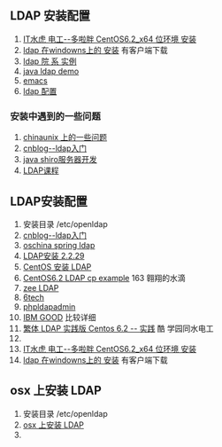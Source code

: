 ## LDAP 安装配置
1. [IT水虎 电工--多啦胖 CentOS6.2_x64 位环境 安装](http://iori.tw/ldap%E5%9F%BA%E6%9C%AC%E5%AE%89%E8%A3%9D%E5%8F%8A%E6%95%B4%E5%90%88%E7%99%BB%E5%85%A5%E8%AA%8D%E8%AD%89%E6%A9%9F%E5%88%B6%E7%9A%84%E6%9E%B6%E8%A8%AD-on-centos-6-2_x64/)
2. [ldap 在windowns上的 安装](http://www.micmiu.com/enterprise-app/sso/openldap-windows-config/) 有客户端下载
3. [ldap 院 系 实例](http://blog.chinaunix.net/uid-28770473-id-3607218.html)
4. [java ldap demo](http://www.micmiu.com/opensource/java-ldap-demo/)
5. [emacs](http://dsec.pku.edu.cn/~jinlong/emacs/emacs.html)
6. [ldap 配置](http://stackoverflow.com/questions/14707019/ldap-user-are-not-put-automatically-into-ldap-group-in-jira)

### 安装中遇到的一些问题
1. [chinaunix 上的一些问题](http://bbs.chinaunix.net/forum.php?mod=viewthread&tid=3759709)
2. [cnblog--ldap入门](http://www.cnblogs.com/obpm/archive/2010/08/28/1811065.html)
3. [java shiro服务器开发](http://3131854.blog.51cto.com/3121854/1149082)
4. [LDAP课程](https://moodle.org/course/view.php?id=5)


## LDAP安装配置
1. 安装目录 /etc/openldap
2. [cnblog--ldap入门](http://www.cnblogs.com/obpm/archive/2010/08/28/1811065.html)
3. [oschina spring ldap](http://my.oschina.net/sayi/blog/180123)
4. [LDAP安装 2.2.29](http://www.pfeng.org/archives/564)
5. [CentOS 安装 LDAP](http://blog.chinaunix.net/uid-26867092-id-3196669.html)
6. [CentOS6.2 LDAP cp example](http://blog.163.com/szy8706@yeah/blog/static/6271318520127441817279/) 163 翱翔的水滴
7. [zee LDAP](http://zee.linxsol.com/system-administration/centos-62-installing-ldap-directory-services-using-cli.html)
8. [6tech](http://www.6tech.org/category/ldap/)
9. [phpldapadmin](http://www.youtube.com/watch?v=DM_UQVVVtoY)
10. [IBM GOOD](http://www.ibm.com/developerworks/cn/linux/l-openldap/) 比较详细
11. [繁体 LDAP 实践版 Centos 6.2 -- 实践](http://phorum.study-area.org/index.php?topic=67535.0) 酷 学园同水电工
12. 
13. [IT水虎 电工--多啦胖 CentOS6.2_x64 位环境 安装](http://iori.tw/ldap%E5%9F%BA%E6%9C%AC%E5%AE%89%E8%A3%9D%E5%8F%8A%E6%95%B4%E5%90%88%E7%99%BB%E5%85%A5%E8%AA%8D%E8%AD%89%E6%A9%9F%E5%88%B6%E7%9A%84%E6%9E%B6%E8%A8%AD-on-centos-6-2_x64/)
14. [ldap 在windowns上的 安装](http://www.micmiu.com/enterprise-app/sso/openldap-windows-config/) 有客户端下载


## osx 上安装 LDAP
1. 安装目录 /etc/openldap
2. [osx 上安装 LDAP](http://www.oschina.net/translate/running-two-openldap-instances-in-same-osx?cmp)
3. 


